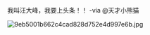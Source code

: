 

我叫汪大峰，我要上头条！！ -via @天才小熊猫

![9eb5001b662c4cad828d752e4d997e6b.jpg](https://wxlzmt.github.io/cdn1/ext/qw/groups/40013/9eb5001b662c4cad828d752e4d997e6b.jpg)


